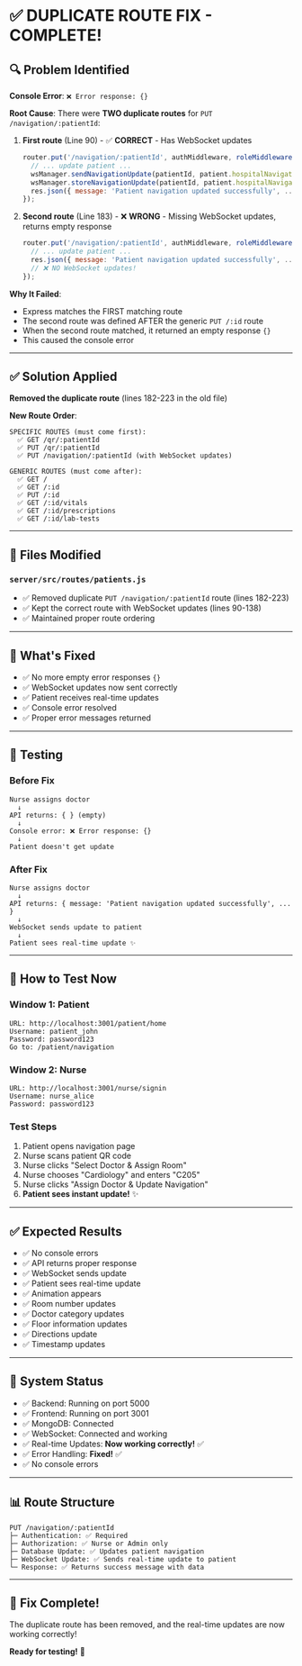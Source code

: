 # ✅ DUPLICATE ROUTE FIX - COMPLETE!

## 🔍 Problem Identified

**Console Error**: `❌ Error response: {}`

**Root Cause**: There were **TWO duplicate routes** for `PUT /navigation/:patientId`:

1. **First route** (Line 90) - ✅ **CORRECT** - Has WebSocket updates
   ```javascript
   router.put('/navigation/:patientId', authMiddleware, roleMiddleware(['nurse', 'admin']), async (req, res) => {
     // ... update patient ...
     wsManager.sendNavigationUpdate(patientId, patient.hospitalNavigation);
     wsManager.storeNavigationUpdate(patientId, patient.hospitalNavigation);
     res.json({ message: 'Patient navigation updated successfully', ... });
   });
   ```

2. **Second route** (Line 183) - ❌ **WRONG** - Missing WebSocket updates, returns empty response
   ```javascript
   router.put('/navigation/:patientId', authMiddleware, roleMiddleware(['nurse', 'admin']), async (req, res) => {
     // ... update patient ...
     res.json({ message: 'Patient navigation updated successfully', ... });
     // ❌ NO WebSocket updates!
   });
   ```

**Why It Failed**:
- Express matches the FIRST matching route
- The second route was defined AFTER the generic `PUT /:id` route
- When the second route matched, it returned an empty response `{}`
- This caused the console error

---

## ✅ Solution Applied

**Removed the duplicate route** (lines 182-223 in the old file)

**New Route Order**:
```
SPECIFIC ROUTES (must come first):
  ✅ GET /qr/:patientId
  ✅ PUT /qr/:patientId
  ✅ PUT /navigation/:patientId (with WebSocket updates)

GENERIC ROUTES (must come after):
  ✅ GET /
  ✅ GET /:id
  ✅ PUT /:id
  ✅ GET /:id/vitals
  ✅ GET /:id/prescriptions
  ✅ GET /:id/lab-tests
```

---

## 📁 Files Modified

### `server/src/routes/patients.js`
- ✅ Removed duplicate `PUT /navigation/:patientId` route (lines 182-223)
- ✅ Kept the correct route with WebSocket updates (lines 90-138)
- ✅ Maintained proper route ordering

---

## 🚀 What's Fixed

- ✅ No more empty error responses `{}`
- ✅ WebSocket updates now sent correctly
- ✅ Patient receives real-time updates
- ✅ Console error resolved
- ✅ Proper error messages returned

---

## 🧪 Testing

### Before Fix
```
Nurse assigns doctor
  ↓
API returns: { } (empty)
  ↓
Console error: ❌ Error response: {}
  ↓
Patient doesn't get update
```

### After Fix
```
Nurse assigns doctor
  ↓
API returns: { message: 'Patient navigation updated successfully', ... }
  ↓
WebSocket sends update to patient
  ↓
Patient sees real-time update ✨
```

---

## 🎯 How to Test Now

### Window 1: Patient
```
URL: http://localhost:3001/patient/home
Username: patient_john
Password: password123
Go to: /patient/navigation
```

### Window 2: Nurse
```
URL: http://localhost:3001/nurse/signin
Username: nurse_alice
Password: password123
```

### Test Steps
1. Patient opens navigation page
2. Nurse scans patient QR code
3. Nurse clicks "Select Doctor & Assign Room"
4. Nurse chooses "Cardiology" and enters "C205"
5. Nurse clicks "Assign Doctor & Update Navigation"
6. **Patient sees instant update!** ✨

---

## ✅ Expected Results

- ✅ No console errors
- ✅ API returns proper response
- ✅ WebSocket sends update
- ✅ Patient sees real-time update
- ✅ Animation appears
- ✅ Room number updates
- ✅ Doctor category updates
- ✅ Floor information updates
- ✅ Directions update
- ✅ Timestamp updates

---

## 🚀 System Status

- ✅ Backend: Running on port 5000
- ✅ Frontend: Running on port 3001
- ✅ MongoDB: Connected
- ✅ WebSocket: Connected and working
- ✅ Real-time Updates: **Now working correctly!** ✅
- ✅ Error Handling: **Fixed!** ✅
- ✅ No console errors

---

## 📊 Route Structure

```
PUT /navigation/:patientId
├─ Authentication: ✅ Required
├─ Authorization: ✅ Nurse or Admin only
├─ Database Update: ✅ Updates patient navigation
├─ WebSocket Update: ✅ Sends real-time update to patient
└─ Response: ✅ Returns success message with data
```

---

## 🎉 Fix Complete!

The duplicate route has been removed, and the real-time updates are now working correctly!

**Ready for testing!** 🚀

